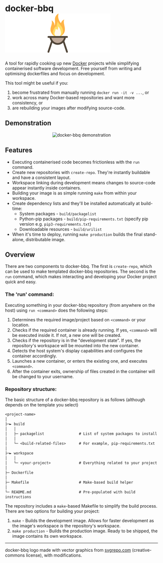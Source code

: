 <h1>docker-bbq<br><img alt="docker-bbq" src="https://github.com/MarkHedleyJones/docker-bbq/raw/d71aa959ea69b5ced85b670ea92dcc4cd11f87f1/media/bbq.svg"></h1>

A tool for rapidly cooking up new [Docker](https://www.docker.com/) projects while simplifying containerised software development. Free yourself from writing and optimising dockerfiles and focus on development.

This tool might be useful if you:
1. become frustrated from manually running `docker run -it -v ...`, or
1. work across many Docker-based repositories and want more consistency, or
1. are rebuilding your images after modifying source-code.

## Demonstration
<p align="center">
  <img src="https://raw.github.com/markhedleyjones/docker-bbq/master/media/demo.gif" alt="docker-bbq demonstration"/>
</p>

## Features
* Executing containerised code becomes frictionless with the `run` command.
* Create new repositories with `create-repo`. They're instantly buildable and have a consistent layout.
* Workspace linking during development means changes to source-code appear instantly inside containers.
* Building your image is as simple running `make` from within your workspace.
* Create dependency lists and they'll be installed automatically at build-time:
  - System packages - `build/packagelist`
  - Python-pip packages  - `build/pip-requirements.txt` (specify pip version e.g. `pip3-requirements.txt`)
  - Downloadable resources - `build/urilist`
* When it's time to deploy, running `make production` builds the final stand-alone, distributable image.

## Overview
There are two components to docker-bbq.
The first is `create-repo`, which can be used to make templated docker-bbq repositories.
The second is the `run` command, which makes interacting and developing your Docker project quick and easy.

### The 'run' command:
Executing something in your docker-bbq repository (from anywhere on the host) using `run <command>` does the following steps:
1. Determines the required image/project based on `<command>` or your location.
2. Checks if the required container is already running. If yes, `<command>` will be executed inside it. If not, a new one will be created.
3. Checks if the repository is in the "development state". If yes, the repository's workspace will be mounted into the new container.
4. Detects the host system's display capabilities and configures the container accordingly.
5. Launches a new container, or enters the existing one, and executes `<command>`.
6. After the container exits, ownership of files created in the container will be changed to your username.

### Repository structure:
The basic structure of a docker-bbq repository is as follows (although depends on the template you select)
```
<project-name>
│
├─► build
│   │
│   ├─ packagelist                # List of system packages to install
│   │
│   └─ <build-related-files>      # For example, pip-requirements.txt
│
├─► workspace
│   │
│   └─ <your-project>             # Everything related to your project
│
├─ Dockerfile
│
├─ Makefile                       # Make-based build helper
│
└─ README.md                      # Pre-populated with build instructions
```

The repository includes a `make`-based Makefile to simplify the build process.
There are two options for building your project:
1. `make` - Builds the development image. Allows for faster development as the image's workspace *is* the repository's workspace.
2. `make production` - Builds the production image. Ready to be shipped, the image contains its own workspace.

---

docker-bbq logo made with vector graphics from [svgrepo.com](https://www.svgrepo.com/svg/288987/fire) (creative-commons license), with modifications.
